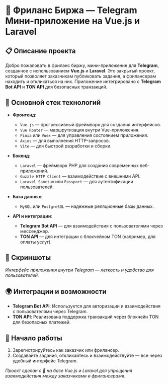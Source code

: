 # 🌟 Фриланс Биржа — Telegram Мини-приложение на Vue.js и Laravel

## 📋 Описание проекта

Добро пожаловать в фриланс биржу, мини-приложение для **Telegram**, созданное с использованием **Vue.js** и **Laravel**. Это закрытый проект, который позволяет заказчикам публиковать задания, а фрилансерам находить и откликаться на них. Приложение интегрировано с **Telegram Bot API** и **TON API** для безопасных транзакций.

## 🔧 Основной стек технологий

- **Фронтенд**:
  - `Vue.js` — прогрессивный фреймворк для создания интерфейсов.
  - `Vue Router` — маршрутизация внутри Vue-приложения.
  - `Pinia` или `Vuex` — для управления состоянием приложения.
  - `Axios` — для выполнения HTTP-запросов.
  - `Vite` — для быстрой разработки и сборки.

- **Бэкенд**:
  - `Laravel` — фреймворк PHP для создания современных веб-приложений.
  - `Guzzle HTTP Client` — взаимодействие с внешними API.
  - `Laravel Sanctum` или `Passport` — для аутентификации пользователей.

- **База данных**:
  - `MySQL` или `PostgreSQL` — надежные реляционные базы данных.

- **API и интеграции**:
  - **Telegram Bot API** — для взаимодействия с пользователями через мессенджер.
  - **TON API** — для интеграции с блокчейном TON (например, для оплаты услуг).

## 🎨 Скриншоты

*Интерфейс приложения внутри Telegram — легкость и удобство для пользователей.*

## 🌍 Интеграции и возможности

- **Telegram Bot API**: Используется для авторизации и взаимодействия с пользователями через Telegram.
- **TON API**: Реализована поддержка транзакций через блокчейн TON для безопасных платежей.

## 🚀 Начало работы

1. Зарегистрируйтесь как заказчик или фрилансер.
2. Создавайте задания, откликайтесь и взаимодействуйте — все через удобный интерфейс Telegram.

*Проект сделан с 💛 на базе Vue.js и Laravel для упрощения взаимодействия между заказчиками и фрилансерами.*

